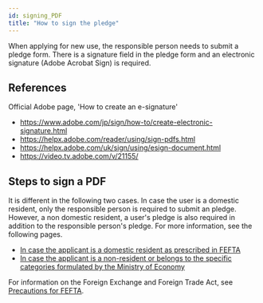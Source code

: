 ```yaml
---
id: signing_PDF
title: "How to sign the pledge"
---
```


When applying for new use, the responsible person needs to submit a pledge form. There is a signature field in the pledge form and an electronic signature (Adobe Acrobat Sign) is required.


## References

Official Adobe page, 'How to create an e-signature'
- https://www.adobe.com/jp/sign/how-to/create-electronic-signature.html
- https://helpx.adobe.com/reader/using/sign-pdfs.html
- https://helpx.adobe.com/uk/sign/using/esign-document.html
- https://video.tv.adobe.com/v/21155/


## Steps to sign a PDF

It is different in the following two cases. In case the user is a domestic resident, only the responsible person is required to submit an pledge. However, a non domestic resident, a user's pledge is also required in addition to the responsible person's pledge. For more information, see the following pages.

- [<u>In case the applicant is a domestic resident as prescribed in FEFTA</u>](/application/signing_PDF_domestic_resident)
- [<u>In case the applicant is a non-resident or belongs to the specific categories formulated by the Ministry of Economy</u>](/application/signing_PDF_non-resident)

For information on the Foreign Exchange and Foreign Trade Act, see [<u>Precautions for FEFTA</u>](/application/#precautions-for-fefta).
